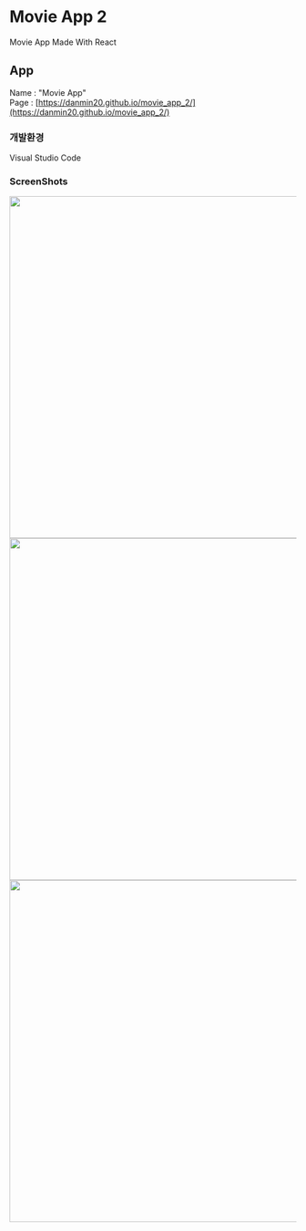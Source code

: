 # Movie App 2
Movie App Made With React

## App
Name : "Movie App"<br/>
Page : [https://danmin20.github.io/movie_app_2/](https://danmin20.github.io/movie_app_2/)

### 개발환경
Visual Studio Code

### ScreenShots
<div>
<img width="600" src="https://user-images.githubusercontent.com/50590192/71779857-e006e100-2ffd-11ea-9a1f-7d11fc924c34.png">
<img width="600" src="https://user-images.githubusercontent.com/50590192/71779859-eac17600-2ffd-11ea-8daa-52b06559b33b.png">
<img width="600" src="https://user-images.githubusercontent.com/50590192/71779862-f57c0b00-2ffd-11ea-8bc0-4b8d3e7139bd.png">
</div>
